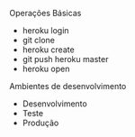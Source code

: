 Operações Básicas
- heroku login
- git clone
- heroku create
- git push heroku master
- heroku open

Ambientes de desenvolvimento
- Desenvolvimento
- Teste
- Produção


